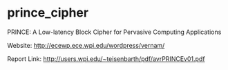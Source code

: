 prince_cipher
=============

PRINCE: A Low-latency Block Cipher for Pervasive Computing Applications

Website: http://ecewp.ece.wpi.edu/wordpress/vernam/

Report Link: http://users.wpi.edu/~teisenbarth/pdf/avrPRINCEv01.pdf
